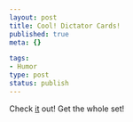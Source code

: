 ```yaml
--- 
layout: post
title: Cool! Dictator Cards!
published: true
meta: {}

tags: 
- Humor
type: post
status: publish
---
```

Check <a href="http://alexanderband.jegergud.dk/diktator/d2/index.htm">it</a> out! Get the whole set!
